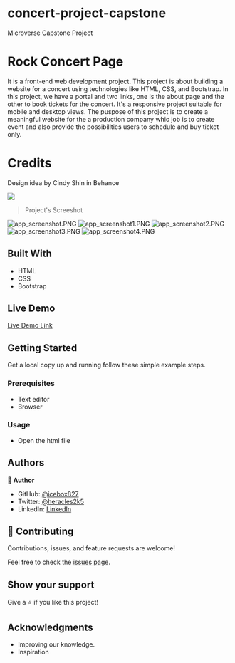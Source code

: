 # concert-project-capstone
Microverse Capstone Project

# Rock Concert Page
It is a front-end web development project. This project is about building a website for a concert using technologies like HTML, CSS, and Bootstrap. In this project, we have a portal and two links, one is the about page and the other to book tickets for the concert.
It's a responsive project suitable for mobile and desktop views. The puspose of this project is to create a meaningful website for the a production company whic job is to create event and also provide the possibilities users to schedule and buy ticket only.

# Credits
Design idea by Cindy Shin in Behance

![](https://img.shields.io/badge/Microverse-blueviolet)

> Project's Screeshot

![app_screenshot.PNG](https://github.com/icebox827/concert-project-capstone/blob/dev/app_screenshot.png?raw=true)
![app_screenshot1.PNG](https://github.com/icebox827/concert-project-capstone/blob/dev/app_screenshot1.png?raw=true)
![app_screenshot2.PNG](https://github.com/icebox827/concert-project-capstone/blob/dev/app_screenshot2.png?raw=true)
![app_screenshot3.PNG](https://github.com/icebox827/concert-project-capstone/blob/dev/app_screenshot3.png?raw=true)
![app_screenshot4.PNG](https://github.com/icebox827/concert-project-capstone/blob/dev/app_screenshot4.png?raw=true)

## Built With

- HTML
- CSS
- Bootstrap

## Live Demo

[Live Demo Link]( https://icebox827.github.io/concert-project-capstone/.)

## Getting Started

Get a local copy up and running follow these simple example steps.

### Prerequisites

- Text editor
- Browser

### Usage

- Open the html file

## Authors

👤 **Author**

- GitHub: [@icebox827](https://github.com/icebox827)
- Twitter: [@heracles2k5](https://twitter.com/@heracles2k5)
- LinkedIn: [LinkedIn](https://www.linkedin.com/in/denis-lafontant-37031439/)

## 🤝 Contributing

Contributions, issues, and feature requests are welcome!

Feel free to check the [issues page](https://github.com/icebox827/concert-project-capstone/issues/1).

## Show your support

Give a ⭐️ if you like this project!

## Acknowledgments

- Improving our knowledge.
- Inspiration
